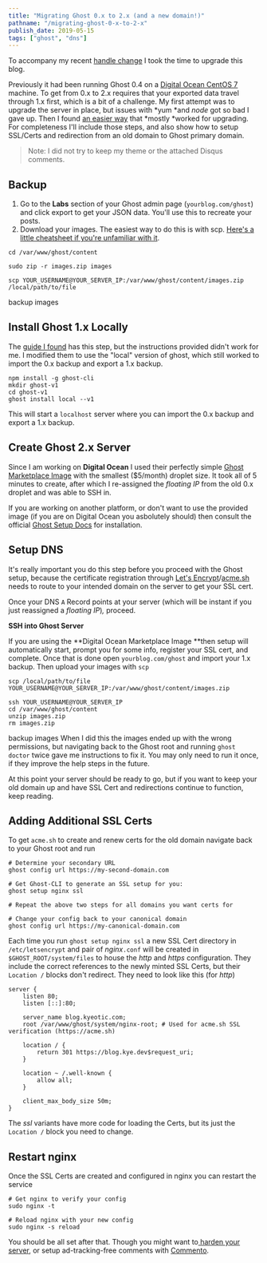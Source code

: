 ```yaml
---
title: "Migrating Ghost 0.x to 2.x (and a new domain!)"
pathname: "/migrating-ghost-0-x-to-2-x"
publish_date: 2019-05-15
tags: ["ghost", "dns"]
---
```


To accompany my recent [handle change](/kyeotic/) I took the time to upgrade this blog. 

Previously it had been running Ghost 0.4 on a [Digital Ocean CentOS 7](/digital-ocean-for-beginners) machine. To get from 0.x to 2.x requires that your exported data travel through 1.x first, which is a bit of a challenge. My first attempt was to upgrade the server in place, but issues with *yum *and *node* got so bad I gave up. Then I found [an easier way](https://robdodson.me/easily-upgrade-ghost-0-x-to-2-0/) that *mostly *worked for upgrading. For completeness I'll include those steps, and also show how to setup SSL/Certs and redirection from an old domain to Ghost primary domain.

> Note: I did not try to keep my theme or the attached Disqus comments.

## Backup

1. Go to the ****Labs**** section of your Ghost admin page (`yourblog.com/ghost`) and click export to get your JSON data. You'll use this to recreate your posts.
2. Download your images. The easiest way to do this is with scp. [Here's a little cheatsheet if you're unfamiliar with it](https://devhints.io/scp).

```shell
cd /var/www/ghost/content

sudo zip -r images.zip images

scp YOUR_USERNAME@YOUR_SERVER_IP:/var/www/ghost/content/images.zip /local/path/to/file
```

backup images
## Install Ghost 1.x Locally

The [guide I found](https://robdodson.me/easily-upgrade-ghost-0-x-to-2-0/) has this step, but the instructions provided didn't work for me. I modified them to use the "local" version of ghost, which still worked to import the 0.x backup and export a 1.x backup.

```shell
npm install -g ghost-cli
mkdir ghost-v1
cd ghost-v1
ghost install local --v1
```

This will start a `localhost` server where you can import the 0.x backup and export a 1.x backup.

## Create Ghost 2.x Server

Since I am working on **Digital Ocean** I used their perfectly simple [Ghost Marketplace Image](https://marketplace.digitalocean.com/apps/ghost) with the smallest ($5/month) droplet size. It took all of 5 minutes to create, after which I re-assigned the *floating IP* from the old 0.x droplet and was able to SSH in.

If you are working on another platform, or don't want to use the provided image (if you are on Digital Ocean you asbolutely should) then consult the official [Ghost Setup Docs](https://docs.ghost.org/setup/) for installation.

## Setup DNS

It's really important you do this step before you proceed with the Ghost setup, because the certificate registration through [Let's Encrypt](https://letsencrypt.org/)/[acme.sh](https://github.com/Neilpang/acme.sh) needs to route to your intended domain on the server to get your SSL cert.

Once your DNS `A` Record points at your server (which will be instant if you just reassigned a *floating IP*)*,* proceed.

**SSH into Ghost Server**

If you are using the **Digital Ocean Marketplace Image **then setup will automatically start, prompt you for some info, register your SSL cert, and complete. Once that is done open `yourblog.com/ghost` and import your 1.x backup. Then upload your images with `scp`

```shell
scp /local/path/to/file YOUR_USERNAME@YOUR_SERVER_IP:/var/www/ghost/content/images.zip

ssh YOUR_USERNAME@YOUR_SERVER_IP
cd /var/www/ghost/content
unzip images.zip
rm images.zip
```

backup images
When I did this the images ended up with the wrong permissions, but navigating back to the Ghost root and running `ghost doctor` twice gave me instructions to fix it. You may only need to run it once, if they improve the help steps in the future.

At this point your server should be ready to go, but if you want to keep your old domain up and have SSL Cert and redirections continue to function, keep reading.

## Adding Additional SSL Certs

To get `acme.sh` to create and renew certs for the old domain navigate back to your Ghost root and run

```shell
# Determine your secondary URL
ghost config url https://my-second-domain.com

# Get Ghost-CLI to generate an SSL setup for you:
ghost setup nginx ssl

# Repeat the above two steps for all domains you want certs for

# Change your config back to your canonical domain
ghost config url https://my-canonical-domain.com
```

Each time you run `ghost setup nginx ssl` a new SSL Cert directory in `/etc/letsencrypt` and pair of *nginx*`.conf` will be created in `$GHOST_ROOT/system/files` to house the *http* and *https* configuration. They include the correct references to the newly minted SSL Certs, but their `Location /` blocks don't redirect. They need to look like this (for *http*)

```
server {
    listen 80;
    listen [::]:80;

    server_name blog.kyeotic.com;
    root /var/www/ghost/system/nginx-root; # Used for acme.sh SSL verification (https://acme.sh)

    location / {
        return 301 https://blog.kye.dev$request_uri;
    }

    location ~ /.well-known {
        allow all;
    }

    client_max_body_size 50m;
}
```

The *ssl* variants have more code for loading the Certs, but its just the `Location /` block you need to change.

## Restart nginx

Once the SSL Certs are created and configured in nginx you can restart the service

```shell
# Get nginx to verify your config
sudo nginx -t

# Reload nginx with your new config
sudo nginx -s reload
```

You should be all set after that. Though you might want to[ harden your server](https://robferguson.org/blog/2017/08/12/migrating-from-ghost-0-x-to-ghost-1-x/#serverhardening), or setup ad-tracking-free comments with [Commento](/self-hosting-commento).
